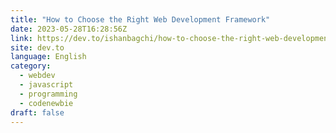 ```yaml
---
title: "How to Choose the Right Web Development Framework"
date: 2023-05-28T16:28:56Z
link: https://dev.to/ishanbagchi/how-to-choose-the-right-web-development-framework-388i?utm_medium=RSS&utm_source=news.12bit.vn
site: dev.to
language: English
category:
  - webdev
  - javascript
  - programming
  - codenewbie
draft: false
---
```

